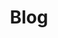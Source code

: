 ---
title: "Blog" # in any language you want
# layout: "banana" # is necessary
url: "/blog/"
description: "My longer rambles"
Params:
  ShowBreadCrumbs: false
---